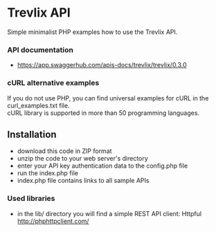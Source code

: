 # Trevlix API
Simple minimalist PHP examples how to use the Trevlix API.

### API documentation
* https://app.swaggerhub.com/apis-docs/trevlix/trevlix/0.3.0

### cURL alternative examples
If you do not use PHP, you can find universal examples for cURL in the curl_examples.txt file.  
cURL library is supported in more than 50 programming languages.

## Installation

* download this code in ZIP format
* unzip the code to your web server's directory
* enter your API key authentication data to the config.php file
* run the index.php file
* index.php file contains links to all sample APIs

### Used libraries
* in the lib/ directory you will find a simple REST API client: Httpful http://phphttpclient.com/
